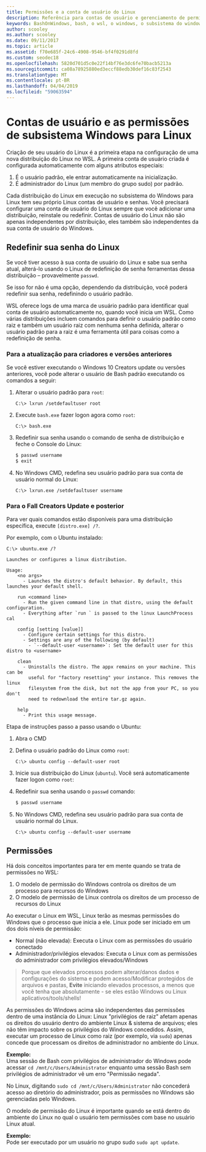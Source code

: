 ```yaml
---
title: Permissões e a conta de usuário do Linux
description: Referência para contas de usuário e gerenciamento de permissões com o subsistema do Windows para Linux.
keywords: BashOnWindows, bash, o wsl, o windows, o subsistema do windows para linux, windowssubsystem, ubuntu, contas de usuário
author: scooley
ms.author: scooley
ms.date: 09/11/2017
ms.topic: article
ms.assetid: f70e685f-24c6-4908-9546-bf4f0291d8fd
ms.custom: seodec18
ms.openlocfilehash: 5820d701d5c0e22f14bf76e3dc6fe70bacb5213a
ms.sourcegitcommit: ca08a78925880ed3eccf88edb30def16c83f2543
ms.translationtype: MT
ms.contentlocale: pt-BR
ms.lasthandoff: 04/04/2019
ms.locfileid: "59063594"
---
```

# <a name="user-accounts-and-permissions-for-windows-subsystem-for-linux"></a>Contas de usuário e as permissões de subsistema Windows para Linux

Criação de seu usuário do Linux é a primeira etapa na configuração de uma nova distribuição do Linux no WSL.  A primeira conta de usuário criada é configurada automaticamente com alguns atributos especiais:

1. É o usuário padrão, ele entrar automaticamente na inicialização.
1. É administrador do Linux (um membro do grupo sudo) por padrão.

Cada distribuição do Linux em execução no subsistema do Windows para Linux tem seu próprio Linux contas de usuário e senhas.  Você precisará configurar uma conta de usuário do Linux sempre que você adicionar uma distribuição, reinstale ou redefinir.  Contas de usuário do Linux não são apenas independentes por distribuição, eles também são independentes da sua conta de usuário do Windows.

## <a name="resetting-your-linux-password"></a>Redefinir sua senha do Linux

Se você tiver acesso à sua conta de usuário do Linux e sabe sua senha atual, alterá-lo usando o Linux de redefinição de senha ferramentas dessa distribuição – provavelmente `passwd`.

Se isso for não é uma opção, dependendo da distribuição, você poderá redefinir sua senha, redefinindo o usuário padrão.

WSL oferece logs de uma marca de usuário padrão para identificar qual conta de usuário automaticamente no, quando você inicia um WSL.  Como várias distribuições incluem comandos para definir o usuário padrão como raiz e também um usuário raiz com nenhuma senha definida, alterar o usuário padrão para a raiz é uma ferramenta útil para coisas como a redefinição de senha.

### <a name="for-creators-update-and-earlier"></a>Para a atualização para criadores e versões anteriores
Se você estiver executando o Windows 10 Creators update ou versões anteriores, você pode alterar o usuário de Bash padrão executando os comandos a seguir:

1. Alterar o usuário padrão para `root`:

    ```console
    C:\> lxrun /setdefaultuser root
    ```

1. Execute `bash.exe` fazer logon agora como `root`:

    ```console
    C:\> bash.exe
    ```

1. Redefinir sua senha usando o comando de senha de distribuição e feche o Console do Linux:

    ```BASH
    $ passwd username
    $ exit
    ```

1. No Windows CMD, redefina seu usuário padrão para sua conta de usuário normal do Linux:

    ```console
    C:\> lxrun.exe /setdefaultuser username
    ```

### <a name="for-fall-creators-update-and-later"></a>Para o Fall Creators Update e posterior
Para ver quais comandos estão disponíveis para uma distribuição específica, execute `[distro.exe] /?`.
    
Por exemplo, com o Ubuntu instalado:

```console
C:\> ubuntu.exe /?

Launches or configures a linux distribution.

Usage:
    <no args>
      - Launches the distro's default behavior. By default, this launches your default shell.

    run <command line>
      - Run the given command line in that distro, using the default configuration.
      - Everything after `run ` is passed to the linux LaunchProcess cal

    config [setting [value]]
      - Configure certain settings for this distro.
      - Settings are any of the following (by default)
        - `--default-user <username>`: Set the default user for this distro to <username>

    clean
      - Uninstalls the distro. The appx remains on your machine. This can be
        useful for "factory resetting" your instance. This removes the linux
        filesystem from the disk, but not the app from your PC, so you don't
        need to redownload the entire tar.gz again.

    help
      - Print this usage message.
```

Etapa de instruções passo a passo usando o Ubuntu:

1. Abra o CMD
1. Defina o usuário padrão do Linux como `root`:

    ```console
    C:\> ubuntu config --default-user root
    ```    

1. Inicie sua distribuição do Linux (`ubuntu`).  Você será automaticamente fazer logon como `root`:

1. Redefinir sua senha usando o `passwd` comando:

    ```BASH
    $ passwd username
    ```

1. No Windows CMD, redefina seu usuário padrão para sua conta de usuário normal do Linux.

    ```console
    C:\> ubuntu config --default-user username
    ```

## <a name="permissions"></a>Permissões

Há dois conceitos importantes para ter em mente quando se trata de permissões no WSL:

1. O modelo de permissão do Windows controla os direitos de um processo para recursos do Windows
2. O modelo de permissão de Linux controla os direitos de um processo de recursos do Linux

Ao executar o Linux em WSL, Linux terão as mesmas permissões do Windows que o processo que inicia a ele. Linux pode ser iniciado em um dos dois níveis de permissão:

* Normal (não elevada): Executa o Linux com as permissões do usuário conectado
* Administrador/privilégios elevados: Executa o Linux com as permissões do administrador com privilégios elevados/Windows

> Porque que elevados processos podem alterar/danos dados e configurações do sistema e podem acesso/Modificar protegidos de arquivos e pastas, **Evite** iniciando elevados processos, a menos que você tenha que absolutamente - se eles estão Windows ou Linux aplicativos/tools/shells!

As permissões do Windows acima são independentes das permissões dentro de uma instância do Linux: Linux "privilégios de raiz" afetam apenas os direitos do usuário dentro do ambiente Linux & sistema de arquivos; eles não têm impacto sobre os privilégios do Windows concedidos. Assim, executar um processo de Linux como raiz (por exemplo, via `sudo`) apenas concede que processam os direitos de administrador no ambiente do Linux.

**Exemplo:**    
Uma sessão de Bash com privilégios de administrador do Windows pode acessar `cd /mnt/c/Users/Administrator` enquanto uma sessão Bash sem privilégios de administrador vê um erro "Permissão negada".

No Linux, digitando `sudo cd /mnt/c/Users/Administrator` não concederá acesso ao diretório do administrador, pois as permissões no Windows são gerenciadas pelo Windows.

O modelo de permissão do Linux é importante quando se está dentro do ambiente do Linux no qual o usuário tem permissões com base no usuário Linux atual.

**Exemplo:**  
Pode ser executado por um usuário no grupo sudo `sudo apt update`.
